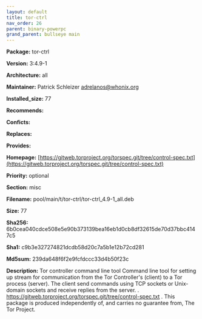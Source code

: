 ```yaml
---
layout: default
title: tor-ctrl
nav_order: 26
parent: binary-powerpc
grand_parent: bullseye main
---
```


**Package:** tor-ctrl

**Version:** 3:4.9-1

**Architecture:**  all

**Maintainer:**  Patrick Schleizer <adrelanos@whonix.org>

**Installed_size:**  77

**Recommends:**  

**Conficts:**  

**Replaces:**  

**Provides:**  

**Homepage:**  [https://gitweb.torproject.org/torspec.git/tree/control-spec.txt](https://gitweb.torproject.org/torspec.git/tree/control-spec.txt)

**Priority:**  optional

**Section:** misc

**Filename:**  pool/main/t/tor-ctrl/tor-ctrl_4.9-1_all.deb

**Size:**  77

**Sha256:**  6b0cea040cdce508e5e90b373139bea16eb1d0cb8df32615de70d37bbc4147c5

**Sha1:**  c9b3e327274821dcdb58d20c7a5b1e12b72cd281

**Md5sum:**  239da648f6f2e9fcfdccc33d4b50f23c

**Description:** Tor controller command line tool
 Command line tool for setting up stream for communication from the
 Tor Controller's (client) to a Tor process (server). The client send
 commands using TCP sockets or Unix-domain sockets and receive replies
 from the server.
 .
 https://gitweb.torproject.org/torspec.git/tree/control-spec.txt
 .
 This package is produced independently of, and carries no guarantee from,
 The Tor Project.


